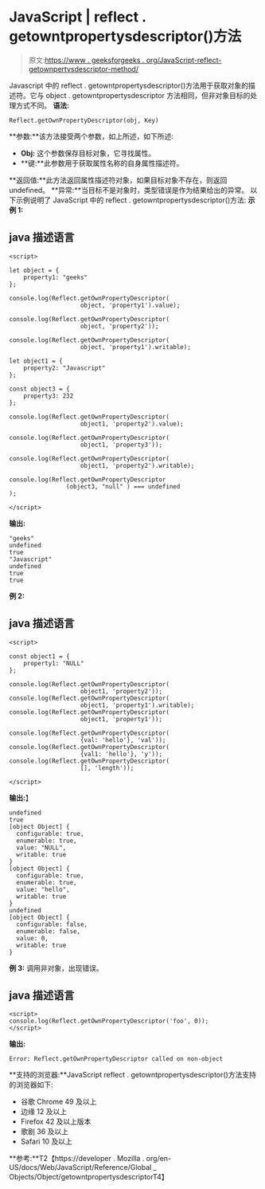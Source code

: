 # JavaScript | reflect . getowntpropertysdescriptor()方法

> 原文:[https://www . geeksforgeeks . org/JavaScript-reflect-getownpertysdescriptor-method/](https://www.geeksforgeeks.org/javascript-reflect-getownpropertydescriptor-method/)

Javascript 中的 reflect . getowntpropertysdescriptor()方法用于获取对象的描述符。它与 object . getowntpropertysdescriptor 方法相同，但非对象目标的处理方式不同。
**语法:**

```
Reflect.getOwnPropertyDescriptor(obj, Key) 
```

**参数:**该方法接受两个参数，如上所述，如下所述:

*   **Obj:** 这个参数保存目标对象，它寻找属性。
*   **键:**此参数用于获取属性名称的自身属性描述符。

**返回值:**此方法返回属性描述符对象，如果目标对象不存在，则返回 undefined。
**异常:**当目标不是对象时，类型错误是作为结果给出的异常。
以下示例说明了 JavaScript 中的 reflect . getowntpropertysdescriptor()方法:
**示例 1:**

## java 描述语言

```
<script>

let object = {
    property1: "geeks"
};

console.log(Reflect.getOwnPropertyDescriptor(
                    object, 'property1').value);

console.log(Reflect.getOwnPropertyDescriptor(
                    object, 'property2'));

console.log(Reflect.getOwnPropertyDescriptor(
                    object, 'property1').writable);

let object1 = {
    property2: "Javascript"
};

const object3 = {
    property3: 232
};

console.log(Reflect.getOwnPropertyDescriptor(
                    object1, 'property2').value);

console.log(Reflect.getOwnPropertyDescriptor(
                    object1, 'property3'));

console.log(Reflect.getOwnPropertyDescriptor(
                    object1, 'property2').writable);

console.log(Reflect.getOwnPropertyDescriptor
                (object3, "null" ) === undefined
);

</script>
```

**输出:**

```
"geeks"
undefined
true
"Javascript"
undefined
true
true
```

**例 2:**

## java 描述语言

```
<script>

const object1 = {
    property1: "NULL"
};

console.log(Reflect.getOwnPropertyDescriptor(
                    object1, 'property2'));
console.log(Reflect.getOwnPropertyDescriptor(
                    object1, 'property1').writable);
console.log(Reflect.getOwnPropertyDescriptor(
                    object1, 'property1'));

console.log(Reflect.getOwnPropertyDescriptor(
                    {val: 'hello'}, 'val'));
console.log(Reflect.getOwnPropertyDescriptor(
                    {val1: 'hello'}, 'y'));
console.log(Reflect.getOwnPropertyDescriptor(
                    [], 'length'));

</script>
```

**输出:**】

```
undefined
true
[object Object] {
  configurable: true,
  enumerable: true,
  value: "NULL",
  writable: true
}
[object Object] {
  configurable: true,
  enumerable: true,
  value: "hello",
  writable: true
}
undefined
[object Object] {
  configurable: false,
  enumerable: false,
  value: 0,
  writable: true
}
```

**例 3:** 调用非对象，出现错误。

## java 描述语言

```
<script>
console.log(Reflect.getOwnPropertyDescriptor('foo', 0));
</script>
```

**输出:**

```
Error: Reflect.getOwnPropertyDescriptor called on non-object
```

**支持的浏览器:**JavaScript reflect . getowntpropertysdescriptor()方法支持的浏览器如下:

*   谷歌 Chrome 49 及以上
*   边缘 12 及以上
*   Firefox 42 及以上版本
*   歌剧 36 及以上
*   Safari 10 及以上

**参考:**T2【https://developer . Mozilla . org/en-US/docs/Web/JavaScript/Reference/Global _ Objects/Object/getowntpropertysdescriptorT4】